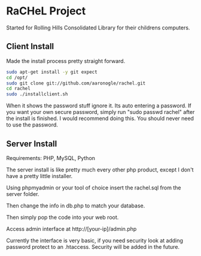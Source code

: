 # RaCHeL Project
Started for Rolling Hills Consolidated Library for their childrens computers.

## Client Install

Made the install process pretty straight forward.
```Bash
sudo apt-get install -y git expect
cd /opt/
sudo git clone git://github.com/aaronogle/rachel.git
cd rachel
sudo ./installclient.sh
```
When it shows the password stuff ignore it. Its auto entering a password. 
If you want your own secure password, simply run "sudo passwd rachel" after the install is finished. 
I would recommend doing this. You should never need to use the password.


## Server Install
Requirements: PHP, MySQL, Python

The server install is like pretty much every other php product, except I don't have a pretty little installer.

Using phpmyadmin or your tool of choice insert the rachel.sql from the server folder.

Then change the info in db.php to match your database.

Then simply pop the code into your web root. 

Access admin interface at http://[your-ip]/admin.php

Currently the interface is very basic, if you need security look at adding password protect to an .htaccess.  Security will be added in the future.
